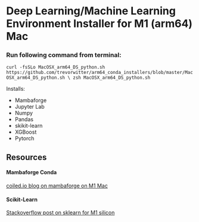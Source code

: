 # Deep Learning/Machine Learning Environment Installer for M1 (arm64) Mac 

### Run following command from terminal: 
`curl -fsSLo MacOSX_arm64_DS_python.sh https://github.com/trevorwitter/arm64_conda_installers/blob/master/MacOSX_arm64_DS_python.sh \
zsh MacOSX_arm64_DS_python.sh`

Installs:
- Mambaforge
- Jupyter Lab
- Numpy
- Pandas
- skikit-learn
- XGBoost
- Pytorch

## Resources
#### Mambaforge Conda
[coiled.io blog on mambaforge on M1 Mac](https://coiled.io/blog/apple-arm64-mambaforge/) 

#### Scikit-Learn
[Stackoverflow post on sklearn for M1 silicon](https://stackoverflow.com/questions/68620927/installing-scipy-and-scikit-learn-on-apple-m1)
